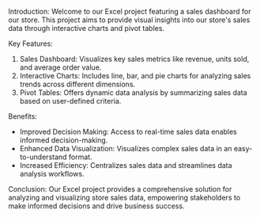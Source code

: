 Introduction:
Welcome to our Excel project featuring a sales dashboard for our store. This project aims to provide visual insights into our store's sales data through interactive charts and pivot tables.

Key Features:
1. Sales Dashboard: Visualizes key sales metrics like revenue, units sold, and average order value.
2. Interactive Charts: Includes line, bar, and pie charts for analyzing sales trends across different dimensions.
3. Pivot Tables: Offers dynamic data analysis by summarizing sales data based on user-defined criteria.

Benefits:
- Improved Decision Making: Access to real-time sales data enables informed decision-making.
- Enhanced Data Visualization: Visualizes complex sales data in an easy-to-understand format.
- Increased Efficiency: Centralizes sales data and streamlines data analysis workflows.

Conclusion:
Our Excel project provides a comprehensive solution for analyzing and visualizing store sales data, empowering stakeholders to make informed decisions and drive business success.
